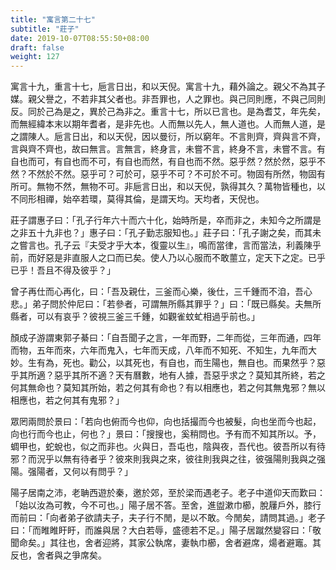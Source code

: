 ```yaml
---
title: "寓言第二十七"
subtitle: "莊子"
date: 2019-10-07T08:55:50+08:00
draft: false
weight: 127
---
```




寓言十九，重言十七，巵言日出，和以天倪。寓言十九，藉外論之。親父不為其子媒。親父譽之，不若非其父者也。非吾罪也，人之罪也。與己同則應，不與己同則反。同於己為是之，異於己為非之。重言十七，所以已言也。是為耆艾，年先矣，而無經緯本末以期年耆者，是非先也。人而無以先人，無人道也。人而無人道，是之謂陳人。巵言日出，和以天倪，因以曼衍，所以窮年。不言則齊，齊與言不齊，言與齊不齊也，故曰無言。言無言，終身言，未嘗不言，終身不言，未嘗不言。有自也而可，有自也而不可，有自也而然，有自也而不然。惡乎然？然於然，惡乎不然？不然於不然。惡乎可？可於可，惡乎不可？不可於不可。物固有所然，物固有所可。無物不然，無物不可。非巵言日出，和以天倪，孰得其久？萬物皆種也，以不同形相禪，始卒若環，莫得其倫，是謂天均。天均者，天倪也。



莊子謂惠子曰：「<span class="text-secondary">孔子行年六十而六十化，始時所是，卒而非之，未知今之所謂是之非五十九非也？</span>」惠子曰：「<span class="text-secondary">孔子勤志服知也。</span>」莊子曰：「<span class="text-secondary">孔子謝之矣，而其未之嘗言也。孔子云『夫受才乎大本，復靈以生』，鳴而當律，言而當法，利義陳乎前，而好惡是非直服人之口而已矣。使人乃以心服而不敢蘁立，定天下之定。已乎已乎！吾且不得及彼乎？</span>」



曾子再仕而心再化，曰：「<span class="text-secondary">吾及親仕，三釜而心樂，後仕，三千鍾而不洎，吾心悲。</span>」弟子問於仲尼曰：「<span class="text-secondary">若參者，可謂無所縣其罪乎？</span>」曰：「<span class="text-secondary">既已縣矣。夫無所縣者，可以有哀乎？彼視三釜三千鍾，如觀雀蚊虻相過乎前也。</span>」



顏成子游謂東郭子綦曰：「<span class="text-secondary">自吾聞子之言，一年而野，二年而從，三年而通，四年而物，五年而來，六年而鬼入，七年而天成，八年而不知死、不知生，九年而大妙。生有為，死也。勸公，以其死也，有自也，而生陽也，無自也。而果然乎？惡乎其所適？惡乎其所不適？天有曆數，地有人據，吾惡乎求之？莫知其所終，若之何其無命也？莫知其所始，若之何其有命也？有以相應也，若之何其無鬼邪？無以相應也，若之何其有鬼邪？</span>」



眾罔兩問於景曰：「<span class="text-secondary">若向也俯而今也仰，向也括撮而今也被髮，向也坐而今也起，向也行而今也止，何也？</span>」景曰：「<span class="text-secondary">搜搜也，奚稍問也。予有而不知其所以。予，蜩甲也，蛇蛻也，似之而非也。火與日，吾屯也，陰與夜，吾代也。彼吾所以有待邪？而況乎以無有待者乎？彼來則我與之來，彼往則我與之往，彼强陽則我與之强陽。强陽者，又何以有問乎？</span>」



陽子居南之沛，老聃西遊於秦，邀於郊，至於梁而遇老子。老子中道仰天而歎曰：「<span class="text-secondary">始以汝為可教，今不可也。</span>」陽子居不答。至舍，進盥漱巾櫛，脫屨戶外，膝行而前曰：「<span class="text-secondary">向者弟子欲請夫子，夫子行不閒，是以不敢。今閒矣，請問其過。</span>」老子曰：「<span class="text-secondary">而睢睢盱盱，而誰與居？大白若辱，盛德若不足。</span>」陽子居蹴然變容曰：「<span class="text-secondary">敬聞命矣。</span>」其往也，舍者迎將，其家公執席，妻執巾櫛，舍者避席，煬者避竈。其反也，舍者與之爭席矣。